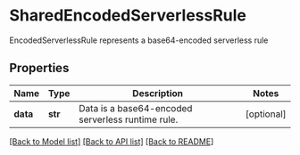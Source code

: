 # SharedEncodedServerlessRule

EncodedServerlessRule represents a base64-encoded serverless rule

## Properties
Name | Type | Description | Notes
------------ | ------------- | ------------- | -------------
**data** | **str** | Data is a base64-encoded serverless runtime rule.  | [optional] 

[[Back to Model list]](../README.md#documentation-for-models) [[Back to API list]](../README.md#documentation-for-api-endpoints) [[Back to README]](../README.md)


